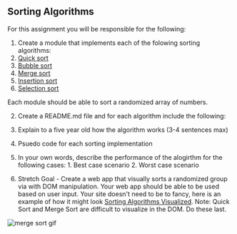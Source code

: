 ## Sorting Algorithms

For this assignment you will be responsible for the following:

1. Create a module that implements each of the folowing sorting algorithms:
  1. [Quick sort](https://en.wikipedia.org/wiki/Quicksort)
  2. [Bubble sort](https://en.wikipedia.org/wiki/Bubble_sort)
  2. [Merge sort](https://en.wikipedia.org/wiki/Merge_sort)
  3. [Insertion sort](https://en.wikipedia.org/wiki/Insertion_sort)
  4. [Selection sort](https://en.wikipedia.org/wiki/Selection_sort)

Each module should be able to sort a randomized array of numbers.

2. Create a README.md file and for each algorithm include the following:
  1. Explain to a five year old how the algorithm works (3-4 sentences max)
  2. Psuedo code for each sorting implementation
  3. In your own words, describe the performance of the alogirthm for the following cases:
    1. Best case scenario
    2. Worst case scenario

3. Stretch Goal - Create a web app that visually sorts a randomized group via with DOM manipulation. Your web app should be able to be used based on user input. Your site doesn't need to be to fancy, here is an example of how it might look [Sorting Algorithms Visualized](https://www.youtube.com/watch?v=kPRA0W1kECg).
Note: Quick Sort and Merge Sort are difficult to visualize in the DOM. Do these last.

![merge sort gif](https://upload.wikimedia.org/wikipedia/commons/c/c5/Merge_sort_animation2.gif "Merge Sort gif")
